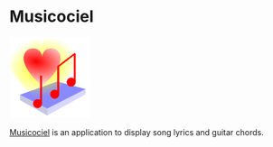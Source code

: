 # Musicociel

<img src="./favicon.svg" width="144"><br />

[Musicociel](https://github.com/musicociel/musicociel#readme) is an application to display song lyrics and guitar chords.
